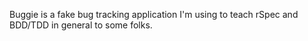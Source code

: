 Buggie is a fake bug tracking application I'm using to teach rSpec and BDD/TDD in general to some folks.
